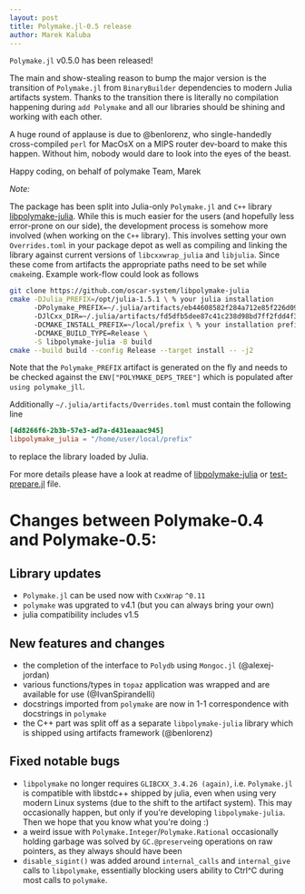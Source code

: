 ```yaml
---
layout: post
title: Polymake.jl-0.5 release
author: Marek Kaluba
---
```


`Polymake.jl` v0.5.0 has been released!


The main and show-stealing reason to bump the major version is the transition of `Polymake.jl` from `BinaryBuilder` dependencies to modern Julia artifacts system. Thanks to the transition there is literally no compilation happening during `add Polymake` and all our libraries should be shining and working with each other.


A huge round of applause is due to @benlorenz, who single-handedly cross-compiled `perl` for MacOsX on a MIPS router dev-board to make this happen. Without him, nobody would dare to look into the eyes of the beast.


Happy coding,
on behalf of polymake Team,
Marek


_Note:_


The package has been split into Julia-only `Polymake.jl` and `C++` library [libpolymake-julia](https://github.com/oscar-system/libpolymake-julia).
While this is much easier for the users (and hopefully less error-prone on our side), the development process is somehow more involved (when working on the `C++` library). This involves setting your own `Overrides.toml` in your package depot as well as compiling and linking the library against current versions of `libcxxwrap_julia` and `libjulia`. Since these come from artifacts the appropriate paths need to be set while `cmake`ing. Example work-flow could look as follows

```bash
git clone https://github.com/oscar-system/libpolymake-julia
cmake -DJulia_PREFIX=/opt/julia-1.5.1 \ % your julia installation
      -DPolymake_PREFIX=~/.julia/artifacts/eb44608582f284a712e85f226d09d4d2ada2f06c \ % autogenerated artifact
      -DJlCxx_DIR=~/.julia/artifacts/fd5dfb5dee87c41c238d98bd7ff2fdd4f307e824/lib/cmake/JlCxx \ % your cxxwrap_julia artifact
      -DCMAKE_INSTALL_PREFIX=~/local/prefix \ % your installation prefix
      -DCMAKE_BUILD_TYPE=Release \
      -S libpolymake-julia -B build
cmake --build build --config Release --target install -- -j2
```

Note that the `Polymake_PREFIX` artifact is generated on the fly and needs to be checked against the `ENV["POLYMAKE_DEPS_TREE"]` which is populated after `using polymake_jll`.


Additionally `~/.julia/artifacts/Overrides.toml` must contain the following line

```toml
[4d8266f6-2b3b-57e3-ad7a-d431eaaac945]
libpolymake_julia = "/home/user/local/prefix"
```

to replace the library loaded by  Julia.


For more details please have a look at readme of [libpolymake-julia](https://github.com/oscar-system/libpolymake-julia) or [test-prepare.jl](https://github.com/oscar-system/libpolymake-julia/blob/master/test-prepare.jl) file.



# Changes between Polymake-0.4 and Polymake-0.5:

## Library updates

* `Polymake.jl` can be used now with `CxxWrap` `^0.11`
* `polymake` was upgrated to v4.1 (but you can always bring your own)
* julia compatibility includes v1.5

## New features and changes
* the completion of the interface to `Polydb` using `Mongoc.jl` (@alexej-jordan)
* various functions/types in `topaz` application was wrapped and are available for use (@IvanSpirandelli)
* docstrings imported from `polymake` are now in 1-1 correspondence with docstrings in `polymake`
* the C++ part was split off as a separate `libpolymake-julia` library which is shipped using artifacts framework (@benlorenz) 

## Fixed notable bugs

* `libpolymake` no longer requires `GLIBCXX_3.4.26 (again)`, i.e. `Polymake.jl` is compatible with libstdc++ shipped by julia, even when using very modern Linux systems (due to the shift to the artifact system). This may occasionally happen, but only if you're developing `libpolymake-julia`. Then we hope that you know what you're doing :)
* a weird issue with `Polymake.Integer`/`Polymake.Rational` occasionally holding garbage was solved by `GC.@preserve`ing operations on raw pointers, as they always should have been
* `disable_sigint()` was added around `internal_calls` and `internal_give` calls to `libpolymake`, essentially blocking users ability to Ctrl^C during most calls to `polymake`.

